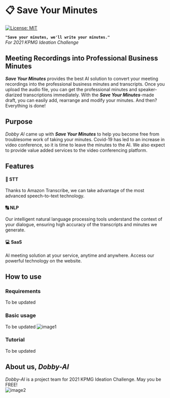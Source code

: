# :clipboard: Save Your Minutes

[![License: MIT](https://img.shields.io/badge/License-MIT-yellow.svg)](https://opensource.org/licenses/MIT)

**`"Save your minutes, we'll write your minutes."`**   
*For 2021 KPMG Ideation Challenge*  

## Meeting Recordings into Professional Business Minutes
***Save Your Minutes*** provides the best AI solution to convert your meeting recordings into the professional business minutes and transcripts. Once you upload the audio file, you can get the professional minutes and speaker-diarized transcriptions immediately. With the ***Save Your Minutes***-made draft, you can easily add, rearrange and modify your minutes. And then? Everything is done!

## Purpose
*Dobby AI* came up with ***Save Your Minutes*** to help you become free from troublesome work of taking your minutes. Covid-19 has led to an increase in video conference, so it is time to leave the minutes to the AI. We also expect to provide value added services to the video conferencing platform.


## Features
#### :microphone: STT
Thanks to Amazon Transcribe, we can take advantage of the most advanced speech-to-text technology.

#### :capital_abcd: NLP
Our intelligent natural language processing tools understand the context of your dialogue, ensuring high accuracy of the transcripts and minutes we generate.

#### :computer: SaaS
AI meeting solution at your service, anytime and anywhere. Access our powerful technology on the website.

## How to use
### Requirements
To be updated

### Basic usage
To be updated
![image1](https://raw.githubusercontent.com/Soyeon-ErinLee/Dobby-AI/main/image1.png)

### Tutorial 
To be updated

## About us, *Dobby-AI*
*Dobby-AI* is a project team for 2021 KPMG Ideation Challenge. May you be FREE!   
![image2](https://raw.githubusercontent.com/Soyeon-ErinLee/Dobby-AI/main/aboutus.png)
